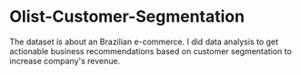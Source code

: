 # Olist-Customer-Segmentation
The dataset is about an Brazilian e-commerce. I did data analysis to get actionable business recommendations based on customer segmentation to increase company's revenue.
